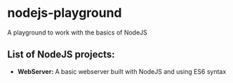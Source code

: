 # nodejs-playground

A playground to work with the basics of NodeJS

## List of NodeJS projects:

- **WebServer:** A basic webserver built with NodeJS and using ES6 syntax